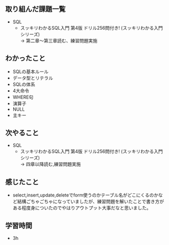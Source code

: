 ## 取り組んだ課題一覧
- SQL
  - スッキリわかるSQL入門 第4版 ドリル256問付き! (スッキリわかる入門シリーズ)<br>
→ 第二章〜第三章読む、練習問題実施
## わかったこと
- SQLの基本ルール
- データ型とリテラル
- SQLの体系
- 4大命令
- WHERE句
- 演算子
- NULL
- 主キー
## 次やること
- SQL
  - スッキリわかるSQL入門 第4版 ドリル256問付き! (スッキリわかる入門シリーズ)<br>
→ 四章以降読む,練習問題実施
## 感じたこと
- select,insert,update,deleteでform使うのかテーブル名がどこにくるのかなど結構ごちゃごちゃになっていましたが、練習問題を解いたことで書き方がある程度身についたのでやはりアウトプット大事だなと思いました。
## 学習時間
- 3h